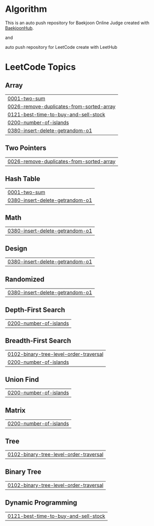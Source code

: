 # Algorithm
This is an auto push repository for Baekjoon Online Judge created with [BaekjoonHub](https://github.com/BaekjoonHub/BaekjoonHub).

and 

auto push repository for LeetCode create with LeetHub
<!---LeetCode Topics Start-->
# LeetCode Topics
## Array
|  |
| ------- |
| [0001-two-sum](https://github.com/JSeHoone/Algorithm/tree/master/0001-two-sum) |
| [0026-remove-duplicates-from-sorted-array](https://github.com/JSeHoone/Algorithm/tree/master/0026-remove-duplicates-from-sorted-array) |
| [0121-best-time-to-buy-and-sell-stock](https://github.com/JSeHoone/Algorithm/tree/master/0121-best-time-to-buy-and-sell-stock) |
| [0200-number-of-islands](https://github.com/JSeHoone/Algorithm/tree/master/0200-number-of-islands) |
| [0380-insert-delete-getrandom-o1](https://github.com/JSeHoone/Algorithm/tree/master/0380-insert-delete-getrandom-o1) |
## Two Pointers
|  |
| ------- |
| [0026-remove-duplicates-from-sorted-array](https://github.com/JSeHoone/Algorithm/tree/master/0026-remove-duplicates-from-sorted-array) |
## Hash Table
|  |
| ------- |
| [0001-two-sum](https://github.com/JSeHoone/Algorithm/tree/master/0001-two-sum) |
| [0380-insert-delete-getrandom-o1](https://github.com/JSeHoone/Algorithm/tree/master/0380-insert-delete-getrandom-o1) |
## Math
|  |
| ------- |
| [0380-insert-delete-getrandom-o1](https://github.com/JSeHoone/Algorithm/tree/master/0380-insert-delete-getrandom-o1) |
## Design
|  |
| ------- |
| [0380-insert-delete-getrandom-o1](https://github.com/JSeHoone/Algorithm/tree/master/0380-insert-delete-getrandom-o1) |
## Randomized
|  |
| ------- |
| [0380-insert-delete-getrandom-o1](https://github.com/JSeHoone/Algorithm/tree/master/0380-insert-delete-getrandom-o1) |
## Depth-First Search
|  |
| ------- |
| [0200-number-of-islands](https://github.com/JSeHoone/Algorithm/tree/master/0200-number-of-islands) |
## Breadth-First Search
|  |
| ------- |
| [0102-binary-tree-level-order-traversal](https://github.com/JSeHoone/Algorithm/tree/master/0102-binary-tree-level-order-traversal) |
| [0200-number-of-islands](https://github.com/JSeHoone/Algorithm/tree/master/0200-number-of-islands) |
## Union Find
|  |
| ------- |
| [0200-number-of-islands](https://github.com/JSeHoone/Algorithm/tree/master/0200-number-of-islands) |
## Matrix
|  |
| ------- |
| [0200-number-of-islands](https://github.com/JSeHoone/Algorithm/tree/master/0200-number-of-islands) |
## Tree
|  |
| ------- |
| [0102-binary-tree-level-order-traversal](https://github.com/JSeHoone/Algorithm/tree/master/0102-binary-tree-level-order-traversal) |
## Binary Tree
|  |
| ------- |
| [0102-binary-tree-level-order-traversal](https://github.com/JSeHoone/Algorithm/tree/master/0102-binary-tree-level-order-traversal) |
## Dynamic Programming
|  |
| ------- |
| [0121-best-time-to-buy-and-sell-stock](https://github.com/JSeHoone/Algorithm/tree/master/0121-best-time-to-buy-and-sell-stock) |
<!---LeetCode Topics End-->